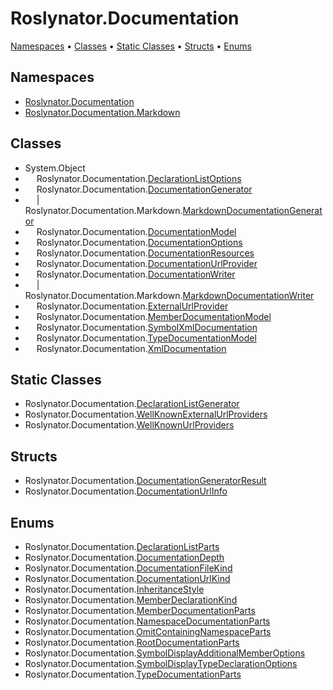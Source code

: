 <a name="_top"></a>

# Roslynator\.Documentation

[Namespaces](#namespaces) &#x2022; [Classes](#classes) &#x2022; [Static Classes](#static-classes) &#x2022; [Structs](#structs) &#x2022; [Enums](#enums)

## Namespaces

* [Roslynator.Documentation](../../docs/api/Roslynator/Documentation/README.md#_top)
* [Roslynator.Documentation.Markdown](../../docs/api/Roslynator/Documentation/Markdown/README.md#_top)

## Classes

* System\.Object
* &emsp; Roslynator\.Documentation\.[DeclarationListOptions](../../docs/api/Roslynator/Documentation/DeclarationListOptions/README.md#_top)
* &emsp; Roslynator\.Documentation\.[DocumentationGenerator](../../docs/api/Roslynator/Documentation/DocumentationGenerator/README.md#_top)
* &emsp; \| &emsp; Roslynator\.Documentation\.Markdown\.[MarkdownDocumentationGenerator](../../docs/api/Roslynator/Documentation/Markdown/MarkdownDocumentationGenerator/README.md#_top)
* &emsp; Roslynator\.Documentation\.[DocumentationModel](../../docs/api/Roslynator/Documentation/DocumentationModel/README.md#_top)
* &emsp; Roslynator\.Documentation\.[DocumentationOptions](../../docs/api/Roslynator/Documentation/DocumentationOptions/README.md#_top)
* &emsp; Roslynator\.Documentation\.[DocumentationResources](../../docs/api/Roslynator/Documentation/DocumentationResources/README.md#_top)
* &emsp; Roslynator\.Documentation\.[DocumentationUrlProvider](../../docs/api/Roslynator/Documentation/DocumentationUrlProvider/README.md#_top)
* &emsp; Roslynator\.Documentation\.[DocumentationWriter](../../docs/api/Roslynator/Documentation/DocumentationWriter/README.md#_top)
* &emsp; \| &emsp; Roslynator\.Documentation\.Markdown\.[MarkdownDocumentationWriter](../../docs/api/Roslynator/Documentation/Markdown/MarkdownDocumentationWriter/README.md#_top)
* &emsp; Roslynator\.Documentation\.[ExternalUrlProvider](../../docs/api/Roslynator/Documentation/ExternalUrlProvider/README.md#_top)
* &emsp; Roslynator\.Documentation\.[MemberDocumentationModel](../../docs/api/Roslynator/Documentation/MemberDocumentationModel/README.md#_top)
* &emsp; Roslynator\.Documentation\.[SymbolXmlDocumentation](../../docs/api/Roslynator/Documentation/SymbolXmlDocumentation/README.md#_top)
* &emsp; Roslynator\.Documentation\.[TypeDocumentationModel](../../docs/api/Roslynator/Documentation/TypeDocumentationModel/README.md#_top)
* &emsp; Roslynator\.Documentation\.[XmlDocumentation](../../docs/api/Roslynator/Documentation/XmlDocumentation/README.md#_top)

## Static Classes

* Roslynator\.Documentation\.[DeclarationListGenerator](../../docs/api/Roslynator/Documentation/DeclarationListGenerator/README.md#_top)
* Roslynator\.Documentation\.[WellKnownExternalUrlProviders](../../docs/api/Roslynator/Documentation/WellKnownExternalUrlProviders/README.md#_top)
* Roslynator\.Documentation\.[WellKnownUrlProviders](../../docs/api/Roslynator/Documentation/WellKnownUrlProviders/README.md#_top)

## Structs

* Roslynator\.Documentation\.[DocumentationGeneratorResult](../../docs/api/Roslynator/Documentation/DocumentationGeneratorResult/README.md#_top)
* Roslynator\.Documentation\.[DocumentationUrlInfo](../../docs/api/Roslynator/Documentation/DocumentationUrlInfo/README.md#_top)

## Enums

* Roslynator\.Documentation\.[DeclarationListParts](../../docs/api/Roslynator/Documentation/DeclarationListParts/README.md#_top)
* Roslynator\.Documentation\.[DocumentationDepth](../../docs/api/Roslynator/Documentation/DocumentationDepth/README.md#_top)
* Roslynator\.Documentation\.[DocumentationFileKind](../../docs/api/Roslynator/Documentation/DocumentationFileKind/README.md#_top)
* Roslynator\.Documentation\.[DocumentationUrlKind](../../docs/api/Roslynator/Documentation/DocumentationUrlKind/README.md#_top)
* Roslynator\.Documentation\.[InheritanceStyle](../../docs/api/Roslynator/Documentation/InheritanceStyle/README.md#_top)
* Roslynator\.Documentation\.[MemberDeclarationKind](../../docs/api/Roslynator/Documentation/MemberDeclarationKind/README.md#_top)
* Roslynator\.Documentation\.[MemberDocumentationParts](../../docs/api/Roslynator/Documentation/MemberDocumentationParts/README.md#_top)
* Roslynator\.Documentation\.[NamespaceDocumentationParts](../../docs/api/Roslynator/Documentation/NamespaceDocumentationParts/README.md#_top)
* Roslynator\.Documentation\.[OmitContainingNamespaceParts](../../docs/api/Roslynator/Documentation/OmitContainingNamespaceParts/README.md#_top)
* Roslynator\.Documentation\.[RootDocumentationParts](../../docs/api/Roslynator/Documentation/RootDocumentationParts/README.md#_top)
* Roslynator\.Documentation\.[SymbolDisplayAdditionalMemberOptions](../../docs/api/Roslynator/Documentation/SymbolDisplayAdditionalMemberOptions/README.md#_top)
* Roslynator\.Documentation\.[SymbolDisplayTypeDeclarationOptions](../../docs/api/Roslynator/Documentation/SymbolDisplayTypeDeclarationOptions/README.md#_top)
* Roslynator\.Documentation\.[TypeDocumentationParts](../../docs/api/Roslynator/Documentation/TypeDocumentationParts/README.md#_top)
